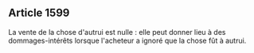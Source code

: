 Article 1599
----
La vente de la chose d'autrui est nulle : elle peut donner lieu à des
dommages-intérêts lorsque l'acheteur a ignoré que la chose fût à autrui.
